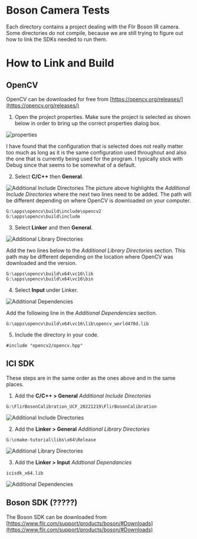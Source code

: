 # Boson Camera Tests
Each directory contains a project dealing with the Flir Boson IR camera. Some directories do not compile, because we are still trying to figure out how to link the SDKs needed to run them.

# How to Link and Build
## OpenCV

OpenCV can be downloaded for free from [https://opencv.org/releases/](https://opencv.org/releases/)

1. Open the project properties. Make sure the project is selected as shown below in order to bring up the correct properties dialog box.

![properties](img/properties.PNG)

I have found that the configuration that is selected does not really matter too much as long as it is the same configuration used throughout and also the one that is currently being used for the program. I typically stick with Debug since that seems to be somewhat of a default.

2. Select **C/C++** then **General**. 

![Additional Include Directories](img/cgeneral.PNG)
The picture above highlights the *Additional Include Directories* where the next two lines need to be added. The path will be different depending on where OpenCV is downloaded on your computer.

``` 
G:\apps\opencv\build\include\opencv2
G:\apps\opencv\build\include 
```

3. Select **Linker** and then **General**.

![Additional Library Directories](img/linkergeneral.PNG)

Add the two lines below to the *Additional Library Directories* section. This path may be different depending on the location where OpenCV was downloaded and the version.

```
G:\apps\opencv\build\x64\vc16\lib
G:\apps\opencv\build\x64\vc16\bin
```

4. Select **Input** under Linker.

![Additional Dependencies](img/linkerinput.PNG)

Add the following line in the *Additional Dependencies* section.

```
G:\apps\opencv\build\x64\vc16\lib\opencv_world470d.lib
```

5. Include the directory in your code.
```
#include "opencv2/opencv.hpp"
```


## ICI SDK

These steps are in the same order as the ones above and in the same places.

1. Add the **C/C++ > General** *Additional Include Directories*

```
G:\FlirBosonCalibration_UCF_20221219\FlirBosonCalibration
```

![Additional Include Directories](img/cgeneral.PNG)

2. Add the **Linker > General** *Additional Library Directories*

```
G:\cmake-tutorial\libs\x64\Release
```

![Additional Library Directories](img/linkergeneral.PNG)

3. Add the **Linker > Input** *Addtional Dependancies*

```
icisdk_x64.lib
```

![Additional Dependencies](img/linkerinput.PNG)




## Boson SDK (?????)

The Boson SDK can be downloaded from [https://www.flir.com/support/products/boson/#Downloads](https://www.flir.com/support/products/boson/#Downloads)
